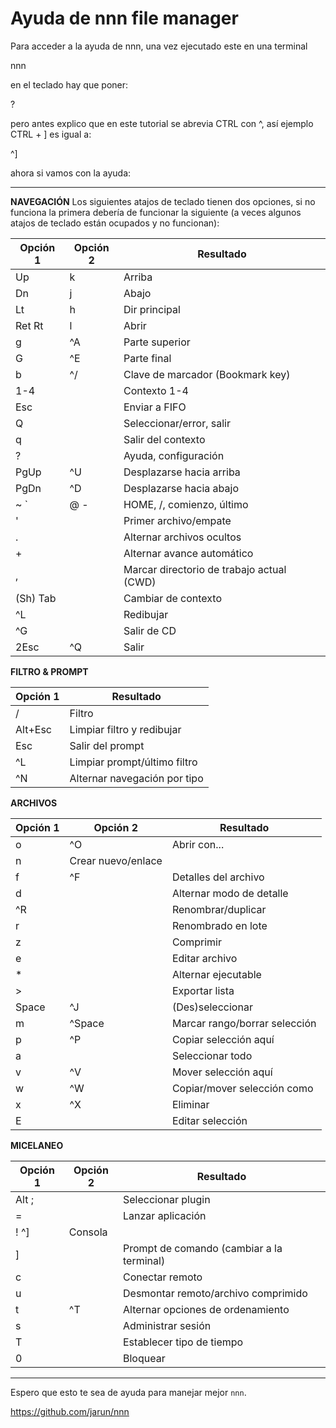 # Ayuda de nnn file manager 

Para acceder a la ayuda de nnn, una vez ejecutado este en una terminal

nnn

en el teclado hay que poner:

?

pero antes explico que en este tutorial se abrevia CTRL con ^, así ejemplo CTRL + ] es igual a:

^]

ahora si vamos con la ayuda:

---

**NAVEGACIÓN**
Los siguientes atajos de teclado tienen dos opciones, si no funciona la primera debería de funcionar la siguiente (a veces algunos atajos de teclado están ocupados y no funcionan):

| Opción 1 | Opción 2 |                 Resultado                 |
| -------- | -------- | ----------------------------------------- |
| Up       | k        | Arriba                                    |
| Dn       | j        | Abajo                                     |
| Lt       | h        | Dir principal                             |
| Ret Rt   | l        | Abrir                                     |
| g        | ^A       | Parte superior                            |
| G        | ^E       | Parte final                               |
| b        | ^/       | Clave de marcador (Bookmark key)          |
| 1-4      |          | Contexto 1-4                              |
| Esc      |          | Enviar a FIFO                             |
| Q        |          | Seleccionar/error, salir                  |
| q        |          | Salir del contexto                        |
| ?        |          | Ayuda, configuración                      |
| PgUp     | ^U       | Desplazarse hacia arriba                  |
| PgDn     | ^D       | Desplazarse hacia abajo                   |
| ~ `      | @  -     | HOME, /, comienzo, último                 |
| '        |          | Primer archivo/empate                     |
| .        |          | Alternar archivos ocultos                 |
| +        |          | Alternar avance automático                |
| ,        |          | Marcar directorio de trabajo actual (CWD) |
| (Sh) Tab |          | Cambiar de contexto                       |
| ^L       |          | Redibujar                                 |
| ^G       |          | Salir de CD                               |
| 2Esc     | ^Q       | Salir                                     |


**FILTRO & PROMPT**

| Opción 1 |          Resultado           |
| -------- | ---------------------------- |
| /        | Filtro                       |
| Alt+Esc  | Limpiar filtro y redibujar   |
| Esc      | Salir del prompt             |
| ^L       | Limpiar prompt/último filtro |
| ^N       | Alternar navegación por tipo |


**ARCHIVOS**

| Opción 1 |      Opción 2      |           Resultado           |
| -------- | ------------------ | ----------------------------- |
| o        | ^O                 | Abrir con...                  |
| n        | Crear nuevo/enlace |                               |
| f        | ^F                 | Detalles del archivo          |
| d        |                    | Alternar modo de detalle      |
| ^R       |                    | Renombrar/duplicar            |
| r        |                    | Renombrado en lote            |
| z        |                    | Comprimir                     |
| e        |                    | Editar archivo                |
| *        |                    | Alternar ejecutable           |
| >        |                    | Exportar lista                |
| Space    | ^J                 | (Des)seleccionar              |
| m        | ^Space             | Marcar rango/borrar selección |
| p        | ^P                 | Copiar selección aquí         |
| a        |                    | Seleccionar todo              |
| v        | ^V                 | Mover selección aquí          |
| w        | ^W                 | Copiar/mover selección como   |
| x        | ^X                 | Eliminar                      |
| E        |                    | Editar selección              |


**MICELANEO**

| Opción 1 | Opción 2 |                 Resultado                 |
| -------- | -------- | ----------------------------------------- |
| Alt ;    |          | Seleccionar plugin                        |
| =        |          | Lanzar aplicación                         |
| ! ^]     | Consola  |                                           |
| ]        |          | Prompt de comando (cambiar a la terminal) |
| c        |          | Conectar remoto                           |
| u        |          | Desmontar remoto/archivo comprimido       |
| t        | ^T       | Alternar opciones de ordenamiento         |
| s        |          | Administrar sesión                        |
| T        |          | Establecer tipo de tiempo                 |
| 0        |          | Bloquear                                  |


--- 

Espero que esto te sea de ayuda para manejar mejor `nnn`. 

https://github.com/jarun/nnn